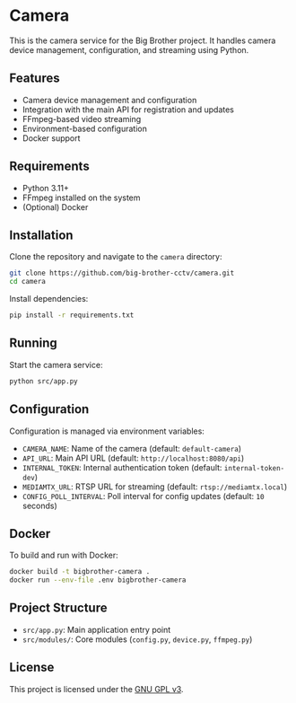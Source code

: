 # Camera

This is the camera service for the Big Brother project. It handles camera device management, configuration, and streaming using Python.

## Features

- Camera device management and configuration
- Integration with the main API for registration and updates
- FFmpeg-based video streaming
- Environment-based configuration
- Docker support

## Requirements

- Python 3.11+
- FFmpeg installed on the system
- (Optional) Docker

## Installation

Clone the repository and navigate to the `camera` directory:

```sh
git clone https://github.com/big-brother-cctv/camera.git
cd camera
```

Install dependencies:

```sh
pip install -r requirements.txt
```

## Running

Start the camera service:

```sh
python src/app.py
```

## Configuration

Configuration is managed via environment variables:

- `CAMERA_NAME`: Name of the camera (default: `default-camera`)
- `API_URL`: Main API URL (default: `http://localhost:8080/api`)
- `INTERNAL_TOKEN`: Internal authentication token (default: `internal-token-dev`)
- `MEDIAMTX_URL`: RTSP URL for streaming (default: `rtsp://mediamtx.local`)
- `CONFIG_POLL_INTERVAL`: Poll interval for config updates (default: `10` seconds)

## Docker

To build and run with Docker:

```sh
docker build -t bigbrother-camera .
docker run --env-file .env bigbrother-camera
```

## Project Structure

- `src/app.py`: Main application entry point
- `src/modules/`: Core modules (`config.py`, `device.py`, `ffmpeg.py`)

## License

This project is licensed under the [GNU GPL v3](https://github.com/big-brother-cctv/camera/blob/main/LICENSE).